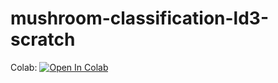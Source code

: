 # mushroom-classification-ld3-scratch






Colab:
[![Open In Colab](https://colab.research.google.com/assets/colab-badge.svg)](https://colab.research.google.com/github/i1idan/mushroom-classification-ld3-scratch/blob/main/Hw2.ipynb)



